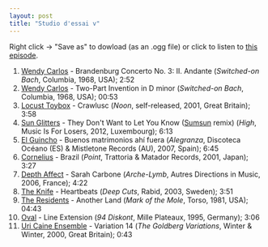 ```yaml
---
layout: post
title: "Studio d'essai v"
---
```


Right click → "Save as" to dowload (as an .ogg file) or click to listen to <a
href="https://github.com/studio-dessai/podcasts/blob/master/Studio%20d%27essai%20v%20-%202014-07-03.ogg?raw=true">this episode</a>.

1. [Wendy Carlos](http://musicbrainz.org/artist/7e3b3173-2c1f-42c0-8544-0e6d19bb181f) - Brandenburg Concerto No. 3: II. Andante (_Switched-on Bach_, Columbia, 1968, USA); 2:52
2. [Wendy Carlos](http://musicbrainz.org/artist/7e3b3173-2c1f-42c0-8544-0e6d19bb181f) - Two-Part Invention in D minor (_Switched-on Bach_, Columbia, 1968, USA); 00:53
3. [Locust Toybox](http://musicbrainz.org/artist/f84702cf-2756-4dd1-99af-e552cc1df4a5) - Crawlusc (_Noon_, self-released, 2001, Great Britain); 3:58
4. [Sun Glitters](http://musicbrainz.org/artist/2a258278-db47-47aa-91b3-1cdbf5e93d54) - They Don't Want to Let You Know ([Sumsun](http://musicbrainz.org/artist/0b27a03b-0a40-452e-8da6-e0c05b359a55) remix) (_High_, Music Is For Losers, 2012, Luxembourg); 6:13
5. [El Guincho](http://musicbrainz.org/artist/7e57d8a2-e6eb-48dd-8e50-ff7eaa412ccb) - Buenos matrimonios ahí fuera (_Alegranza_, Discoteca Océano (ES) & Mistletone Records (AU), 2007, Spain); 6:45
6. [Cornelius](http://musicbrainz.org/artist/df765d93-621c-437f-99fe-fda9e135f89a) - Brazil (_Point_, Trattoria & Matador Records, 2001, Japan); 3:27
7. [Depth Affect](http://musicbrainz.org/artist/bcff6798-9446-4aae-8a41-698d363e4147) - Sarah Carbone (_Arche-Lymb_, Autres Directions in Music, 2006, France); 4:22
8. [The Knife](http://musicbrainz.org/artist/bf710b71-48e5-4e15-9bd6-96debb2e4e98) - Heartbeats (_Deep Cuts_, Rabid, 2003, Sweden); 3:51
9. [The Residents](http://musicbrainz.org/artist/8c9b336e-acc8-4e20-9195-6ed0634da9fc) - Another Land (_Mark of the Mole_, Torso, 1981, USA); 04:43
10. [Oval](http://musicbrainz.org/artist/2fa478b1-dee0-428c-8e18-8b0b6608b2dd) - Line Extension (_94 Diskont_, Mille Plateaux, 1995, Germany); 3:06
11. [Uri Caine Ensemble](http://musicbrainz.org/artist/25595b01-1869-4d97-bd65-cfe95581e4dc) - Variation 14 (_The Goldberg Variations_, Winter & Winter, 2000, Great Britain); 0:43
